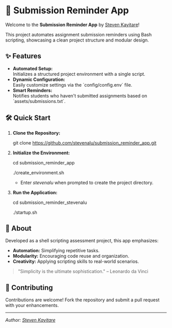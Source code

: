 # 🚀 Submission Reminder App

Welcome to the **Submission Reminder App** by [Steven Kayitare](https://github.com/stevenalu)!

This project automates assignment submission reminders using Bash scripting, showcasing a clean project structure and modular design.

## ✨ Features

- **Automated Setup:**  
  Initializes a structured project environment with a single script.
- **Dynamic Configuration:**  
  Easily customize settings via the \`config/config.env\` file.
- **Smart Reminders:**  
  Notifies students who haven't submitted assignments based on \`assets/submissions.txt\`.

## 🛠 Quick Start

1. **Clone the Repository:**
   
   git clone https://github.com/stevenalu/submission_reminder_app.git
   
2. **Initialize the Environment:**
   
   cd submission_reminder_app

   ./create_environment.sh
   
   - Enter *stevenalu* when prompted to create the project directory.
4. **Run the Application:**
   
   cd submission_reminder_stevenalu

   ./startup.sh


## 🌟 About

Developed as a shell scripting assessment project, this app emphasizes:
- **Automation:** Simplifying repetitive tasks.
- **Modularity:** Encouraging code reuse and organization.
- **Creativity:** Applying scripting skills to real-world scenarios.

> \"Simplicity is the ultimate sophistication.\" – Leonardo da Vinci

## 🤝 Contributing

Contributions are welcome! Fork the repository and submit a pull request with your enhancements.

---

*Author: [Steven Kayitare](https://github.com/stevenalu)*
